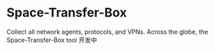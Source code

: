 # Space-Transfer-Box
Collect all network agents, protocols, and VPNs. Across the globe, the Space-Transfer-Box tool
开发中
